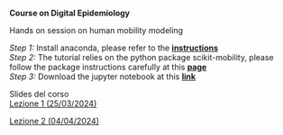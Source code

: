 

**Course on Digital Epidemiology**   

Hands on session on human mobility modeling   

*Step 1:* Install anaconda, please refer to the [**instructions**](https://docs.anaconda.com/free/anaconda/install/index.html)  
*Step 2:* The tutorial relies on the python package scikit-mobility, please follow the package instructions carefully at this [**page**](https://scikit-mobility.github.io/scikit-mobility/index.html)   
*Step 3:* Download the jupyter notebook at this [**link**](https://github.com/mattiamazzoli/Teaching/tree/main)

Slides del corso  
<a href="https://github.com/mattiamazzoli/Teaching/blob/main/slides/mobility_course_lezione1.pdf" download>Lezione 1 (25/03/2024)</a>

<a href="https://github.com/mattiamazzoli/Teaching/blob/main/slides/mobility_course_lezione2.pdf" download>Lezione 2 (04/04/2024)</a>
